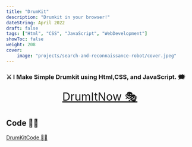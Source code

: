 ```yaml
---
title: "DrumKit"
description: "Drumkit in your browser!"
dateString: April 2022
draft: false
tags: ["Html", "CSS", "JavaScript", "WebDevelopment"]
showToc: false
weight: 208
cover:
    image: "projects/search-and-reconnaissance-robot/cover.jpeg"
--- 
```




### ⚔ I Make Simple Drumkit using Html,CSS, and JavaScript. 🗯

<p align="center">
  <a style="font-size:30px"  href="https://awwais.me/DrumKit">
                                                                        DrumItNow 🎭</a>

</p>

## Code 👨‍💻

[DrumKitCode 🙆‍♀️](https://github.com/awwais/DrumKit)

